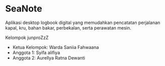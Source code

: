 # SeaNote
Aplikasi desktop logbook digital yang memudahkan pencatatan perjalanan kapal, kru, 
bahan bakar, perbekalan, serta perawatan mesin.

Kelompok junproZzZ
- Ketua Kelompok: Warda Saniia Fahwaana
- Anggota 1: Syifa alifiya
- Anggota 2: Aurellya Ratna Dewanti

